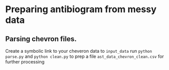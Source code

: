 # Preparing antibiogram from messy data

## Parsing chevron files.
Create a symbolic link to your cheveron data to `input_data`
run `python parse.py` and `python clean.py` to prep a file `ast_data_chevron_clean.csv` for further processing
